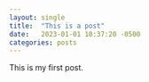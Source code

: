 ```yaml
---
layout: single
title:  "This is a post"
date:   2023-01-01 10:37:20 -0500
categories: posts
---
```

This is my first post.

<!-- Jekyll requires blog post files to be named according to the following format:

`YEAR-MONTH-DAY-title.MARKUP`

Where `YEAR` is a four-digit number, `MONTH` and `DAY` are both two-digit numbers, and `MARKUP` is the file extension representing the format used in the file. After that, include the necessary front matter. Take a look at the source for this post to get an idea about how it works. -->